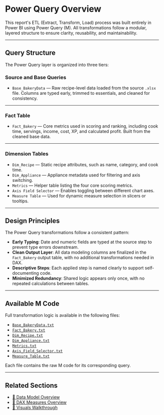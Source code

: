 # Power Query Overview

This report's ETL (Extract, Transform, Load) process was built entirely in Power BI using Power Query (M). All transformations follow a modular, layered structure to ensure clarity, reusability, and maintainability.

---

## Query Structure

The Power Query layer is organized into three tiers:

### Source and Base Queries

- `Base_BakeryData` — Raw recipe-level data loaded from the source `.xlsx` file. Columns are typed early, trimmed to essentials, and cleaned for consistency.

---

### Fact Table

- `Fact_Bakery` — Core metrics used in scoring and ranking, including cook time, servings, income, cost, XP, and calculated profit. Built from the cleaned base data.

---

### Dimension Tables

- `Dim_Recipe` — Static recipe attributes, such as name, category, and cook time.  
- `Dim_Appliance` — Appliance metadata used for filtering and axis switching.  
- `Metrics` — Helper table listing the four core scoring metrics.  
- `Axis Field Selector` — Enables toggling between different chart axes.  
- `Measure Table` — Used for dynamic measure selection in slicers or tooltips.

---

## Design Principles

The Power Query transformations follow a consistent pattern:

- **Early Typing**: Date and numeric fields are typed at the source step to prevent type errors downstream.  
- **Clean Output Layer**: All data modeling columns are finalized in the `Fact_Bakery` output table, with no additional transformations needed in DAX.  
- **Descriptive Steps**: Each applied step is named clearly to support self-documenting code.  
- **Minimized Redundancy**: Shared logic appears only once, with no repeated calculations between tables.

---

## Available M Code

Full transformation logic is available in the following files:

- [`Base_BakeryData.txt`](./docs/Base_BakeryData.txt)  
- [`Fact_Bakery.txt`](./docs/Fact_Bakery.txt)  
- [`Dim_Recipe.txt`](./docs/Dim_Recipe.txt)  
- [`Dim_Appliance.txt`](./docs/Dim_Appliance.txt)  
- [`Metrics.txt`](./docs/Metrics.txt)  
- [`Axis_Field_Selector.txt`](./docs/Axis_Field_Selector.txt)  
- [`Measure_Table.txt`](./docs/Measure_Table.txt)

Each file contains the raw M code for its corresponding query.

---

## Related Sections

- [📄 Data Model Overview](./docs/data_model_description.md)  
- [📄 DAX Measures Overview](./docs/measures_overview.md)  
- [📄 Visuals Walkthrough](./docs/visuals_description.md)
